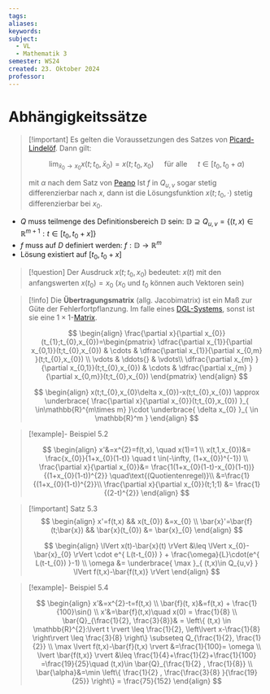 ```yaml
---
tags: 
aliases: 
keywords: 
subject:
  - VL
  - Mathematik 3
semester: WS24
created: 23. Oktober 2024
professor:
---
```

 

# Abhängigkeitssätze

> [!important] Es gelten die Voraussetzungen des Satzes von [Picard-Lindelöf](Picard-Lindelöf.md). Dann gilt:
> 
> $$
> \lim _{\bar{x}_0 \rightarrow x_0} x\left(t ; t_0, \bar{x}_0\right)=x\left(t ; t_0, x_0\right) \quad \text { für alle } \quad t \in\left[t_0, t_0+\alpha\right)
> $$
> 
> mit $\alpha$ nach dem Satz von [Peano](Peano.md)
> Ist $f$ in $Q_{u, v}$ sogar stetig differenzierbar nach $x$, dann ist die Lösungsfunktion $x\left(t ; t_0, \cdot\right)$ stetig differenzierbar bei $x_{0}$.
> 

- $Q$ muss teilmenge des Definitionsbereich $\mathbb{D}$ sein:  $\mathbb{D} \supseteq Q_{u,v} = \{ (t,x)\in \mathbb{R}^{m+1} : t \in [t_{0}, t_{0}+x] \}$
- $f$ muss auf $D$ definiert werden: $f:\mathbb{D}\to \mathbb{R}^m$
- Lösung existiert auf $[t_{0},t_{0}+x]$

> [!question] Der Ausdruck $x(t;t_{0}, x_{0})$ bedeutet:
> $x(t)$ mit den anfangswerten $x(t_{0})=x_{0}$ ($x_{0}$ und $t_{0}$ können auch Vektoren sein)

> [!info] Die **Übertragungsmatrix** (allg. Jacobimatrix) ist ein Maß zur Güte der Fehlerfortpflanzung.
> Im falle eines [DGL-Systems](DGL-System.md), sonst ist sie eine $1\times1$-[Matrix](Algebra/Matrix.md).
> 
> $$
> \begin{align}
> \frac{\partial x}{\partial x_{0}}(t_{1};t_{0},x_{0})=\begin{pmatrix}
> \dfrac{\partial x_{1}}{\partial x_{0,1}}(t;t_{0},x_{0}) & \cdots & \dfrac{\partial x_{1}}{\partial x_{0,m} }(t;t_{0},x_{0}) \\
> \vdots  & \ddots{} & \vdots\\
> \dfrac{\partial x_{m} }{\partial x_{0,1}}(t;t_{0},x_{0}) & \cdots & \dfrac{\partial x_{m} }{\partial x_{0,m}}(t;t_{0},x_{0})
> \end{pmatrix}
> \end{align}
> $$
> 
> $$
> \begin{align}
> x(t;t_{0},x_{0}\delta x_{0})-x(t;t_{0},x_{0})
> \approx \underbrace{ \frac{\partial x}{\partial x_{0}}(t;t_{0},x_{0}) }_{ \in\mathbb{R}^{m\times m} }\cdot \underbrace{ \delta x_{0} }_{ \in \mathbb{R}^m }
> \end{align}
> $$
> 


>[!example]- Beispiel 5.2
> 
> $$
> \begin{align}
> x'&=x^{2}=f(t,x), \quad x(1)=1 \\
> x(t,1,x_{0})&= \frac{x_{0}}{1+x_{0}(1-t)} \quad t \in(-\infty, (1+x_{0})^{-1}) \\
> \frac{\partial x}{\partial x_{0}}&= \frac{1(1+x_{0}(1-t)-x_{0}(1-t))}{(1+x_{0}(1-t))^{2}} \quad\text{(Quotientenregel)}\\
> &=\frac{1}{(1+x_{0}(1-t))^{2}}\\
> \frac{\partial x}{\partial x_{0}}(t;1;1) &= \frac{1}{(2-t)^{2}}
> \end{align}
> $$

> [!important] Satz 5.3
> $$
> \begin{align}
> x'=f(t,x) && x(t_{0}) &=x_{0} \\
> \bar{x}'=\bar{f}(t;\bar{x}) && \bar{x}(t_{0}) &= \bar{x}_{0}
> \end{align}
> $$
> 
> $$
> \begin{align}
> \lVert x(t)-\bar{x}(t) \rVert &\leq \lVert x_{0}-\bar{x}_{0} \rVert \cdot e^{ L(t-t_{0}) } + \frac{\omega}{L}\cdot(e^{ L(t-t_{0}) }-1) \\
> \omega &= \underbrace{ \max }_{ (t,x)\in Q_{u,v} } \lVert f(t,x)-\bar{f(t,x)} \rVert
> \end{align}
> $$

>[!example]- Beispiel 5.4
> 
> $$
> \begin{align}
> x'&=x^{2}-t=f(t,x) \\
> \bar{f}(t, x)&=f(t,x) + \frac{1}{100}\sin() \\
> x'&=\bar{f}(t,x)\quad x(0) = \frac{1}{8} \\
> \bar{Q}_{\frac{1}{2}, \frac{3}{8}}& = \left\{  (t,x) \in \mathbb{R}^{2}:\lvert t \rvert \leq \frac{1}{2}, \left\lvert  x-\frac{1}{8}  \right\rvert \leq \frac{3}{8}   \right\} \subseteq Q_{\frac{1}{2}, \frac{1}{2}} \\
> \max \lvert f(t,x)-\bar{f}(t,x) \rvert &=\frac{1}{100}= \omega \\
> \lvert \bar{f(t,x)} \rvert &\leq \frac{1}{4}+\frac{1}{2}+\frac{1}{100} =\frac{19}{25}\quad (t,x)\in \bar{Q}_{\frac{1}{2} , \frac{1}{8}} \\
> \bar{\alpha}&=\min \left\{  \frac{1}{2} , \frac{\frac{3}{8} }{\frac{19}{25}} \right\} = \frac{75}{152}
> \end{align}
> $$